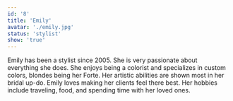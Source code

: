 ```yaml
---
id: '8'
title: 'Emily'
avatar: './emily.jpg'
status: 'stylist'
show: 'true'
---
```


Emily has been a stylist since 2005. She is very passionate about everything she does. She enjoys being a colorist and specializes in custom colors, blondes being her Forte. Her artistic abilities are shown most in her bridal up-do. Emily loves making her clients feel there best. Her hobbies include traveling, food, and spending time with her loved ones.
